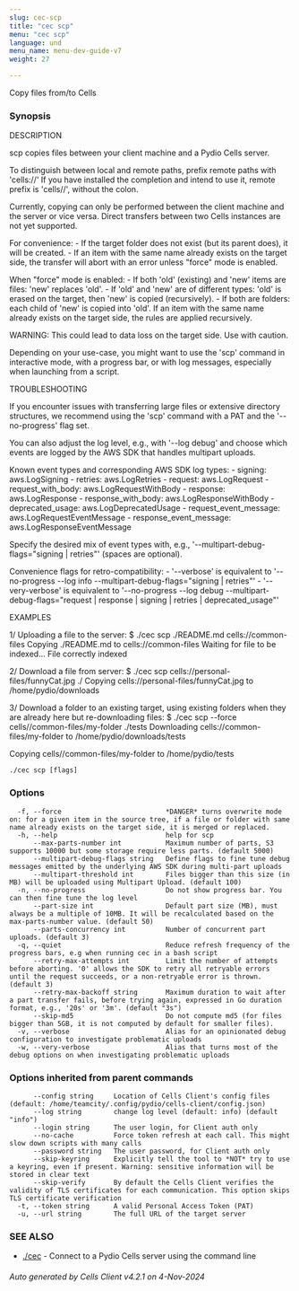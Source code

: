 ```yaml
---
slug: cec-scp
title: "cec scp"
menu: "cec scp"
language: und
menu_name: menu-dev-guide-v7
weight: 27

---
```

Copy files from/to Cells

### Synopsis


DESCRIPTION

  scp copies files between your client machine and a Pydio Cells server.

  To distinguish between local and remote paths, prefix remote paths with 'cells://'
  If you have installed the completion and intend to use it, remote prefix is 'cells//', without the colon.

  Currently, copying can only be performed between the client machine and the server or vice versa.
  Direct transfers between two Cells instances are not yet supported.

  For convenience:
    - If the target folder does not exist (but its parent does), it will be created.
    - If an item with the same name already exists on the target side, the transfer will abort with an error unless "force" mode is enabled.

  When "force" mode is enabled:
    - If both 'old' (existing) and 'new' items are files: 'new' replaces 'old'.
    - If 'old' and 'new' are of different types: 'old' is erased on the target, then 'new' is copied (recursively).
    - If both are folders: each child of 'new' is copied into 'old'. If an item with the same name already exists on the target side, the rules are applied recursively.

  WARNING: This could lead to data loss on the target side. Use with caution.

  Depending on your use-case, you might want to use the 'scp' command in interactive mode, with a progress bar, or with log messages, especially when launching from a script.

TROUBLESHOOTING

  If you encounter issues with transferring large files or extensive directory structures, we recommend using the 'scp' command with a PAT and the '--no-progress' flag set.

  You can also adjust the log level, e.g., with '--log debug' and choose which events are logged by the AWS SDK that handles multipart uploads.

  Known event types and corresponding AWS SDK log types:
    - signing: aws.LogSigning
    - retries: aws.LogRetries
    - request: aws.LogRequest
    - request_with_body: aws.LogRequestWithBody
    - response: aws.LogResponse
    - response_with_body: aws.LogResponseWithBody
    - deprecated_usage: aws.LogDeprecatedUsage
    - request_event_message: aws.LogRequestEventMessage
    - response_event_message: aws.LogResponseEventMessage

  Specify the desired mix of event types with, e.g., '--multipart-debug-flags="signing | retries"' (spaces are optional).

  Convenience flags for retro-compatibility:
    - '--verbose' is equivalent to '--no-progress --log info --multipart-debug-flags="signing | retries"'
    - '--very-verbose' is equivalent to '--no-progress --log debug --multipart-debug-flags="request | response | signing | retries | deprecated_usage"'
 

EXAMPLES

  1/ Uploading a file to the server:
  $ ./cec scp ./README.md cells://common-files
  Copying ./README.md to cells://common-files
  Waiting for file to be indexed...
  File correctly indexed

  2/ Download a file from server:
  $ ./cec scp cells://personal-files/funnyCat.jpg ./
  Copying cells://personal-files/funnyCat.jpg to /home/pydio/downloads

  3/ Download a folder to an existing target, using existing folders when they are already here but re-downloading files: 
  $ ./cec scp --force cells//common-files/my-folder ./tests
  Downloading cells://common-files/my-folder to /home/pydio/downloads/tests

  Copying cells//common-files/my-folder to /home/pydio/tests	


```
./cec scp [flags]
```

### Options

```
  -f, --force                          *DANGER* turns overwrite mode on: for a given item in the source tree, if a file or folder with same name already exists on the target side, it is merged or replaced.
  -h, --help                           help for scp
      --max-parts-number int           Maximum number of parts, S3 supports 10000 but some storage require less parts. (default 5000)
      --multipart-debug-flags string   Define flags to fine tune debug messages emitted by the underlying AWS SDK during multi-part uploads
      --multipart-threshold int        Files bigger than this size (in MB) will be uploaded using Multipart Upload. (default 100)
  -n, --no-progress                    Do not show progress bar. You can then fine tune the log level
      --part-size int                  Default part size (MB), must always be a multiple of 10MB. It will be recalculated based on the max-parts-number value. (default 50)
      --parts-concurrency int          Number of concurrent part uploads. (default 3)
  -q, --quiet                          Reduce refresh frequency of the progress bars, e.g when running cec in a bash script
      --retry-max-attempts int         Limit the number of attempts before aborting. '0' allows the SDK to retry all retryable errors until the request succeeds, or a non-retryable error is thrown. (default 3)
      --retry-max-backoff string       Maximum duration to wait after a part transfer fails, before trying again, expressed in Go duration format, e.g., '20s' or '3m'. (default "3s")
      --skip-md5                       Do not compute md5 (for files bigger than 5GB, it is not computed by default for smaller files).
  -v, --verbose                        Alias for an opinionated debug configuration to investigate problematic uploads
  -w, --very-verbose                   Alias that turns most of the debug options on when investigating problematic uploads
```

### Options inherited from parent commands

```
      --config string     Location of Cells Client's config files (default: /home/teamcity/.config/pydio/cells-client/config.json)
      --log string        change log level (default: info) (default "info")
      --login string      The user login, for Client auth only
      --no-cache          Force token refresh at each call. This might slow down scripts with many calls
      --password string   The user password, for Client auth only
      --skip-keyring      Explicitly tell the tool to *NOT* try to use a keyring, even if present. Warning: sensitive information will be stored in clear text
      --skip-verify       By default the Cells Client verifies the validity of TLS certificates for each communication. This option skips TLS certificate verification
  -t, --token string      A valid Personal Access Token (PAT)
  -u, --url string        The full URL of the target server
```

### SEE ALSO

* [./cec](../cec)	 - Connect to a Pydio Cells server using the command line

###### Auto generated by Cells Client v4.2.1 on 4-Nov-2024
